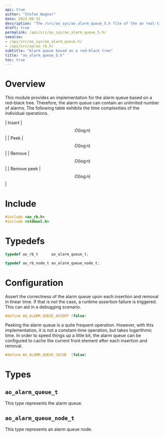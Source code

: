 ```yaml
---
api: true
author: "Stefan Wagner"
date: 2022-08-31
description: "The /src/ao_sys/ao_alarm_queue_5.h file of the ao real-time operating system."
draft: true
permalink: /api/src/ao_sys/ao_alarm_queue_5.h/
seealso:
- /api/src/ao_sys/ao_alarm_queue.h/
- /api/src/ao/ao_rb.h/
subtitle: "Alarm queue based on a red-black tree"
title: "ao_alarm_queue_5.h"
toc: true
---
```


# Overview

This module provides an implementation for the alarm queue based on a red-black tree. Therefore, the alarm queue can contain an unlimited number of alarms. The following table exhibits the time complexities of the individual operations.

| Insert | $$O(\log n)$$ |
| Peek | $$O(\log n)$$ |
| Remove | $$O(\log n)$$ |
| Remove peek | $$O(\log n)$$ |

# Include

```c
#include <ao_rb.h>
#include <stdbool.h>
```

# Typedefs

```c
typedef ao_rb_t      ao_alarm_queue_t;
```

```c
typedef ao_rb_node_t ao_alarm_queue_node_t;
```

# Configuration

Assert the correctness of the alarm queue upon each insertion and removal in linear time. If that is not the case, a runtime assertion failure is triggered. This can aid in a debugging scenario.

```c
#define AO_ALARM_QUEUE_ASSERT (false)
```

Peeking the alarm queue is a quite frequent operation. However, with this implementation, it is not a constant-time operation, but takes logarithmic time. In order to speed things up a little bit, the alarm queue can be configured to cache the current front element after each insertion and removal.

```c
#define AO_ALARM_QUEUE_CACHE  (false)
```

# Types

## `ao_alarm_queue_t`

This type represents the alarm queue.

## `ao_alarm_queue_node_t`

This type represents an alarm queue node.
